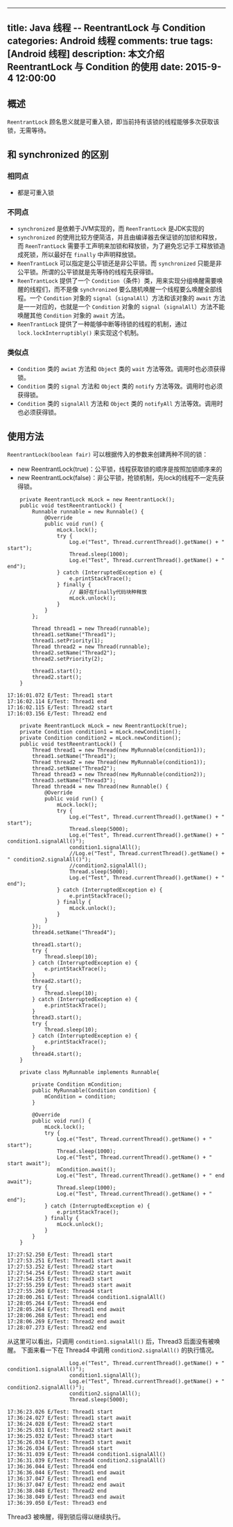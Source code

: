 
---
title: Java 线程 -- ReentrantLock 与 Condition
categories: Android 线程
comments: true
tags: [Android 线程]
description: 本文介绍 ReentrantLock 与 Condition 的使用
date: 2015-9-4 12:00:00
---

## 概述

`ReentrantLock`  顾名思义就是可重入锁，即当前持有该锁的线程能够多次获取该锁，无需等待。

## 和 synchronized 的区别

### 相同点

 - 都是可重入锁

### 不同点

 - `synchronized` 是依赖于JVM实现的，而 `ReenTrantLock` 是JDK实现的
 - `synchronized` 的使用比较方便简洁，并且由编译器去保证锁的加锁和释放，而 `ReenTrantLock` 需要手工声明来加锁和释放锁，为了避免忘记手工释放锁造成死锁，所以最好在 `finally` 中声明释放锁。
 - `ReenTrantLock` 可以指定是公平锁还是非公平锁。而 `synchronized` 只能是非公平锁。所谓的公平锁就是先等待的线程先获得锁。
 - `ReenTrantLock` 提供了一个 `Condition`（条件）类，用来实现分组唤醒需要唤醒的线程们，而不是像 `synchronized` 要么随机唤醒一个线程要么唤醒全部线程。一个 `Condition` 对象的 `signal`（`signalAll`）方法和该对象的 `await` 方法是一一对应的，也就是一个 `Condition` 对象的 `signal`（`signalAll`）方法不能唤醒其他 `Condition` 对象的 `await` 方法。
 - `ReenTrantLock` 提供了一种能够中断等待锁的线程的机制，通过 `lock.lockInterruptibly()` 来实现这个机制。

### 类似点

 - `Condition` 类的 `awiat` 方法和 `Object` 类的 `wait` 方法等效。调用时也必须获得锁。
 - `Condition` 类的 `signal` 方法和 `Object` 类的 `notify` 方法等效。调用时也必须获得锁。
 - `Condition` 类的 `signalAll` 方法和 `Object` 类的 `notifyAll` 方法等效。调用时也必须获得锁。

## 使用方法

`ReentrantLock(boolean fair)` 可以根据传入的参数来创建两种不同的锁：

 - new ReentrantLock(true)：公平锁，线程获取锁的顺序是按照加锁顺序来的
 - new ReentrantLock(false)：非公平锁，抢锁机制，先lock的线程不一定先获得锁。

```
    private ReentrantLock mLock = new ReentrantLock();
    public void testReentrantLock() {
        Runnable runnable = new Runnable() {
            @Override
            public void run() {
                mLock.lock();
                try {
                    Log.e("Test", Thread.currentThread().getName() + " start");
                    Thread.sleep(1000);
                    Log.e("Test", Thread.currentThread().getName() + " end");
                } catch (InterruptedException e) {
                    e.printStackTrace();
                } finally {
                    // 最好在finally代码块种释放
                    mLock.unlock();
                }
            }
        };

        Thread thread1 = new Thread(runnable);
        thread1.setName("Thread1");
        thread1.setPriority(1);
        Thread thread2 = new Thread(runnable);
        thread2.setName("Thread2");
        thread2.setPriority(2);

        thread1.start();
        thread2.start();
    }
```

```
17:16:01.072 E/Test: Thread1 start
17:16:02.114 E/Test: Thread1 end
17:16:02.115 E/Test: Thread2 start
17:16:03.156 E/Test: Thread2 end
```



```
    private ReentrantLock mLock = new ReentrantLock(true);
    private Condition condition1 = mLock.newCondition();
    private Condition condition2 = mLock.newCondition();
    public void testReentrantLock() {
        Thread thread1 = new Thread(new MyRunnable(condition1));
        thread1.setName("Thread1");
        Thread thread2 = new Thread(new MyRunnable(condition1));
        thread2.setName("Thread2");
        Thread thread3 = new Thread(new MyRunnable(condition2));
        thread3.setName("Thread3");
        Thread thread4 = new Thread(new Runnable() {
            @Override
            public void run() {
                mLock.lock();
                try {
                    Log.e("Test", Thread.currentThread().getName() + " start");
                    Thread.sleep(5000);
                    Log.e("Test", Thread.currentThread().getName() + " condition1.signalAll()");
                    condition1.signalAll();
                    //Log.e("Test", Thread.currentThread().getName() + " condition2.signalAll()");
                    //condition2.signalAll();
                    Thread.sleep(5000);
                    Log.e("Test", Thread.currentThread().getName() + " end");
                } catch (InterruptedException e) {
                    e.printStackTrace();
                } finally {
                    mLock.unlock();
                }
            }
        });
        thread4.setName("Thread4");

        thread1.start();
        try {
            Thread.sleep(10);
        } catch (InterruptedException e) {
            e.printStackTrace();
        }
        thread2.start();
        try {
            Thread.sleep(10);
        } catch (InterruptedException e) {
            e.printStackTrace();
        }
        thread3.start();
        try {
            Thread.sleep(10);
        } catch (InterruptedException e) {
            e.printStackTrace();
        }
        thread4.start();
    }

    private class MyRunnable implements Runnable{

        private Condition mCondition;
        public MyRunnable(Condition condition) {
            mCondition = condition;
        }

        @Override
        public void run() {
            mLock.lock();
            try {
                Log.e("Test", Thread.currentThread().getName() + " start");
                Thread.sleep(1000);
                Log.e("Test", Thread.currentThread().getName() + " start await");
                mCondition.await();
                Log.e("Test", Thread.currentThread().getName() + " end await");
                Thread.sleep(1000);
                Log.e("Test", Thread.currentThread().getName() + " end");
            } catch (InterruptedException e) {
                e.printStackTrace();
            } finally {
                mLock.unlock();
            }
        }
    }
```

```
17:27:52.250 E/Test: Thread1 start
17:27:53.251 E/Test: Thread1 start await
17:27:53.252 E/Test: Thread2 start
17:27:54.254 E/Test: Thread2 start await
17:27:54.255 E/Test: Thread3 start
17:27:55.259 E/Test: Thread3 start await
17:27:55.260 E/Test: Thread4 start
17:28:00.261 E/Test: Thread4 condition1.signalAll()
17:28:05.264 E/Test: Thread4 end
17:28:05.264 E/Test: Thread1 end await
17:28:06.268 E/Test: Thread1 end
17:28:06.269 E/Test: Thread2 end await
17:28:07.273 E/Test: Thread2 end
```

从这里可以看出，只调用 `condition1.signalAll()` 后，Thread3 后面没有被唤醒。
下面来看一下在 Thread4 中调用 `condition2.signalAll()` 的执行情况。

```
                    Log.e("Test", Thread.currentThread().getName() + " condition1.signalAll()");
                    condition1.signalAll();
                    Log.e("Test", Thread.currentThread().getName() + " condition2.signalAll()");
                    condition2.signalAll();
                    Thread.sleep(5000);
```

```
17:36:23.026 E/Test: Thread1 start
17:36:24.027 E/Test: Thread1 start await
17:36:24.028 E/Test: Thread2 start
17:36:25.031 E/Test: Thread2 start await
17:36:25.032 E/Test: Thread3 start
17:36:26.034 E/Test: Thread3 start await
17:36:26.034 E/Test: Thread4 start
17:36:31.039 E/Test: Thread4 condition1.signalAll()
17:36:31.039 E/Test: Thread4 condition2.signalAll()
17:36:36.044 E/Test: Thread4 end
17:36:36.044 E/Test: Thread1 end await
17:36:37.047 E/Test: Thread1 end
17:36:37.047 E/Test: Thread2 end await
17:36:38.048 E/Test: Thread2 end
17:36:38.049 E/Test: Thread3 end await
17:36:39.050 E/Test: Thread3 end
```

Thread3 被唤醒，得到锁后得以继续执行。
